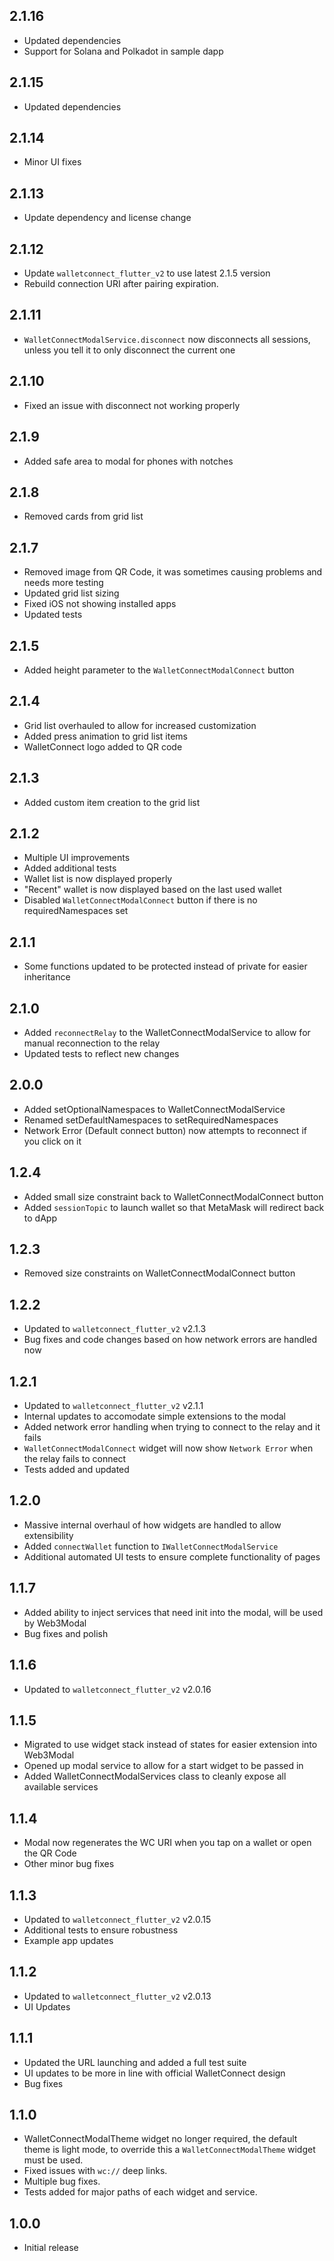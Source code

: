 ## 2.1.16

- Updated dependencies
- Support for Solana and Polkadot in sample dapp

## 2.1.15

- Updated dependencies

## 2.1.14

- Minor UI fixes

## 2.1.13

- Update dependency and license change

## 2.1.12

- Update `walletconnect_flutter_v2` to use latest 2.1.5 version
- Rebuild connection URI after pairing expiration.

## 2.1.11

- `WalletConnectModalService.disconnect` now disconnects all sessions, unless you tell it to only disconnect the current one

## 2.1.10

- Fixed an issue with disconnect not working properly

## 2.1.9

- Added safe area to modal for phones with notches

## 2.1.8

- Removed cards from grid list

## 2.1.7

- Removed image from QR Code, it was sometimes causing problems and needs more testing
- Updated grid list sizing
- Fixed iOS not showing installed apps
- Updated tests

## 2.1.5

- Added height parameter to the `WalletConnectModalConnect` button

## 2.1.4

- Grid list overhauled to allow for increased customization
- Added press animation to grid list items
- WalletConnect logo added to QR code

## 2.1.3

- Added custom item creation to the grid list

## 2.1.2

- Multiple UI improvements
- Added additional tests
- Wallet list is now displayed properly
- "Recent" wallet is now displayed based on the last used wallet
- Disabled `WalletConnectModalConnect` button if there is no requiredNamespaces set

## 2.1.1

- Some functions updated to be protected instead of private for easier inheritance

## 2.1.0

- Added `reconnectRelay` to the WalletConnectModalService to allow for manual reconnection to the relay
- Updated tests to reflect new changes

## 2.0.0

- Added setOptionalNamespaces to WalletConnectModalService
- Renamed setDefaultNamespaces to setRequiredNamespaces
- Network Error (Default connect button) now attempts to reconnect if you click on it

## 1.2.4

- Added small size constraint back to WalletConnectModalConnect button
- Added `sessionTopic` to launch wallet so that MetaMask will redirect back to dApp

## 1.2.3

- Removed size constraints on WalletConnectModalConnect button

## 1.2.2

- Updated to `walletconnect_flutter_v2` v2.1.3
- Bug fixes and code changes based on how network errors are handled now

## 1.2.1

- Updated to `walletconnect_flutter_v2` v2.1.1
- Internal updates to accomodate simple extensions to the modal
- Added network error handling when trying to connect to the relay and it fails
- `WalletConnectModalConnect` widget will now show `Network Error` when the relay fails to connect
- Tests added and updated

## 1.2.0

- Massive internal overhaul of how widgets are handled to allow extensibility
- Added `connectWallet` function to `IWalletConnectModalService` 
- Additional automated UI tests to ensure complete functionality of pages

## 1.1.7

- Added ability to inject services that need init into the modal, will be used by Web3Modal
- Bug fixes and polish

## 1.1.6

- Updated to `walletconnect_flutter_v2` v2.0.16

## 1.1.5

- Migrated to use widget stack instead of states for easier extension into Web3Modal
- Opened up modal service to allow for a start widget to be passed in
- Added WalletConnectModalServices class to cleanly expose all available services

## 1.1.4

- Modal now regenerates the WC URI when you tap on a wallet or open the QR Code
- Other minor bug fixes

## 1.1.3

- Updated to `walletconnect_flutter_v2` v2.0.15
- Additional tests to ensure robustness
- Example app updates

## 1.1.2

- Updated to `walletconnect_flutter_v2` v2.0.13
- UI Updates

## 1.1.1

- Updated the URL launching and added a full test suite
- UI updates to be more in line with official WalletConnect design
- Bug fixes

## 1.1.0

- WalletConnectModalTheme widget no longer required, the default theme is light mode, to override this a `WalletConnectModalTheme` widget must be used.
- Fixed issues with `wc://` deep links.
- Multiple bug fixes.
- Tests added for major paths of each widget and service.

## 1.0.0

- Initial release
